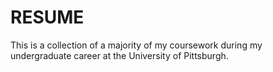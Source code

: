 # RESUME
This is a collection of a majority of my coursework during my undergraduate career at the University of Pittsburgh.
